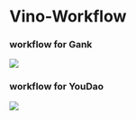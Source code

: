 # Vino-Workflow

### workflow for Gank

![](http://ww1.sinaimg.cn/large/b10d1ea5jw1fa3ehbrb3bj20w80r6gua.jpg)

### workflow for YouDao

![](http://ww1.sinaimg.cn/large/b10d1ea5jw1fa3ehw10kaj20w60gy0wu.jpg)
